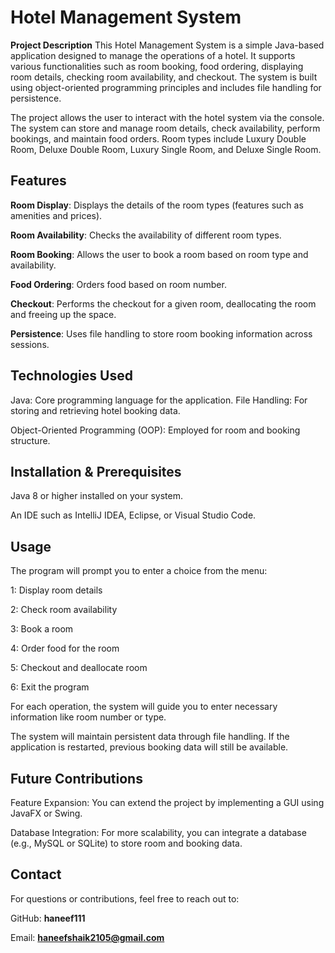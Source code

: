 # Hotel Management System
**Project Description**
This Hotel Management System is a simple Java-based application designed to manage the operations of a hotel. 
It supports various functionalities such as room booking, food ordering, displaying room details, checking room availability, and checkout. 
The system is built using object-oriented programming principles and includes file handling for persistence.

The project allows the user to interact with the hotel system via the console.
The system can store and manage room details, check availability, perform bookings, and maintain food orders. 
Room types include Luxury Double Room, Deluxe Double Room, Luxury Single Room, and Deluxe Single Room.

## Features
**Room Display**: Displays the details of the room types (features such as amenities and prices).

**Room Availability**: Checks the availability of different room types.

**Room Booking**: Allows the user to book a room based on room type and availability.

**Food Ordering**: Orders food based on room number.

**Checkout**: Performs the checkout for a given room, deallocating the room and freeing up the space.

**Persistence**: Uses file handling to store room booking information across sessions.

## Technologies Used
Java: Core programming language for the application.
File Handling: For storing and retrieving hotel booking data.

Object-Oriented Programming (OOP): Employed for room and booking structure.

## Installation & Prerequisites
Java 8 or higher installed on your system.

An IDE such as IntelliJ IDEA, Eclipse, or Visual Studio Code.

## Usage
The program will prompt you to enter a choice from the menu:

1: Display room details

2: Check room availability

3: Book a room

4: Order food for the room

5: Checkout and deallocate room

6: Exit the program

For each operation, the system will guide you to enter necessary information like room number or type.

The system will maintain persistent data through file handling. If the application is restarted, previous booking data will still be available.


## Future Contributions
Feature Expansion: You can extend the project by implementing a GUI using JavaFX or Swing.

Database Integration: For more scalability, you can integrate a database (e.g., MySQL or SQLite) to store room and booking data.


## Contact
For questions or contributions, feel free to reach out to:

GitHub: **haneef111**

Email: **haneefshaik2105@gmail.com**
